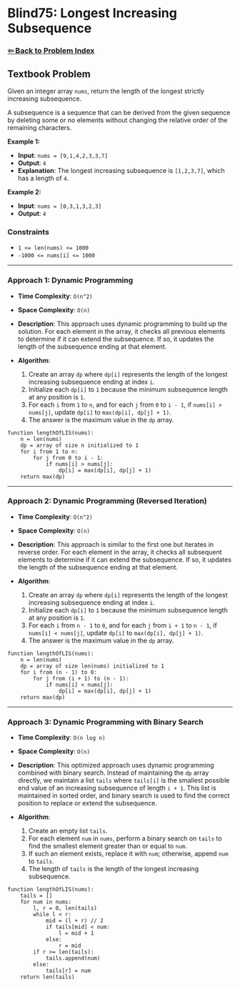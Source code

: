 # Blind75: Longest Increasing Subsequence

### [⇦ Back to Problem Index](../../index.md)

## Textbook Problem

Given an integer array `nums`, return the length of the longest strictly increasing subsequence.

A subsequence is a sequence that can be derived from the given sequence by deleting some or no elements without changing the relative order of the remaining characters.

**Example 1:**

-   **Input**: `nums = [9,1,4,2,3,3,7]`
-   **Output**: `4`
-   **Explanation**: The longest increasing subsequence is `[1,2,3,7]`, which has a length of `4`.

**Example 2:**

-   **Input**: `nums = [0,3,1,3,2,3]`
-   **Output**: `4`

### Constraints

-   `1 <= len(nums) <= 1000`
-   `-1000 <= nums[i] <= 1000`

---

### Approach 1: Dynamic Programming

-   **Time Complexity**: `O(n^2)`
-   **Space Complexity**: `O(n)`
-   **Description**: This approach uses dynamic programming to build up the solution. For each element in the array, it checks all previous elements to determine if it can extend the subsequence. If so, it updates the length of the subsequence ending at that element.
-   **Algorithm**:

    1. Create an array `dp` where `dp[i]` represents the length of the longest increasing subsequence ending at index `i`.
    2. Initialize each `dp[i]` to `1` because the minimum subsequence length at any position is `1`.
    3. For each `i` from `1` to `n`, and for each `j` from `0` to `i - 1`, if `nums[i] > nums[j]`, update `dp[i]` to `max(dp[i], dp[j] + 1)`.
    4. The answer is the maximum value in the `dp` array.

```pseudo
function lengthOfLIS(nums):
	n = len(nums)
	dp = array of size n initialized to 1
	for i from 1 to n:
		for j from 0 to i - 1:
			if nums[i] > nums[j]:
				dp[i] = max(dp[i], dp[j] + 1)
	return max(dp)
```

---

### Approach 2: Dynamic Programming (Reversed Iteration)

-   **Time Complexity**: `O(n^2)`
-   **Space Complexity**: `O(n)`
-   **Description**: This approach is similar to the first one but iterates in reverse order. For each element in the array, it checks all subsequent elements to determine if it can extend the subsequence. If so, it updates the length of the subsequence ending at that element.
-   **Algorithm**:

    1. Create an array `dp` where `dp[i]` represents the length of the longest increasing subsequence ending at index `i`.
    2. Initialize each `dp[i]` to `1` because the minimum subsequence length at any position is `1`.
    3. For each `i` from `n - 1` to `0`, and for each `j` from `i + 1` to `n - 1`, if `nums[i] < nums[j]`, update `dp[i]` to `max(dp[i], dp[j] + 1)`.
    4. The answer is the maximum value in the `dp` array.

```pseudo
function lengthOfLIS(nums):
    n = len(nums)
    dp = array of size len(nums) initialized to 1
    for i from (n - 1) to 0:
        for j from (i + 1) to (n - 1):
            if nums[i] < nums[j]:
                dp[i] = max(dp[i], dp[j] + 1)
    return max(dp)
```

---

### Approach 3: Dynamic Programming with Binary Search

-   **Time Complexity**: `O(n log n)`
-   **Space Complexity**: `O(n)`
-   **Description**: This optimized approach uses dynamic programming combined with binary search. Instead of maintaining the `dp` array directly, we maintain a list `tails` where `tails[i]` is the smallest possible end value of an increasing subsequence of length `i + 1`. This list is maintained in sorted order, and binary search is used to find the correct position to replace or extend the subsequence.
-   **Algorithm**:

    1. Create an empty list `tails`.
    2. For each element `num` in `nums`, perform a binary search on `tails` to find the smallest element greater than or equal to `num`.
    3. If such an element exists, replace it with `num`; otherwise, append `num` to `tails`.
    4. The length of `tails` is the length of the longest increasing subsequence.

```pseudo
function lengthOfLIS(nums):
	tails = []
	for num in nums:
		l, r = 0, len(tails)
		while l < r:
			mid = (l + r) // 2
			if tails[mid] < num:
				l = mid + 1
			else:
				r = mid
		if r >= len(tails):
			tails.append(num)
		else:
			tails[r] = num
	return len(tails)
```
